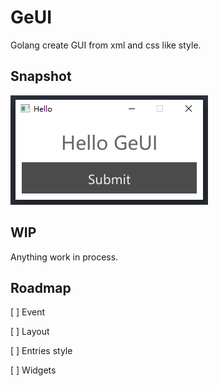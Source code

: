 # GeUI

Golang create GUI from xml and css like style.

## Snapshot
![](images/hello.png)

## WIP
Anything work in process.

## Roadmap

[ ] Event

[ ] Layout

[ ] Entries style

[ ] Widgets

